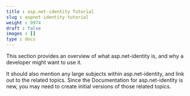 ```yaml
---
title : asp.net-identity Tutorial
slug : aspnet-identity-tutorial
weight : 9974
draft : false
images : []
type : docs
---
```


This section provides an overview of what asp.net-identity is, and why a developer might want to use it.

It should also mention any large subjects within asp.net-identity, and link out to the related topics.  Since the Documentation for asp.net-identity is new, you may need to create initial versions of those related topics.

